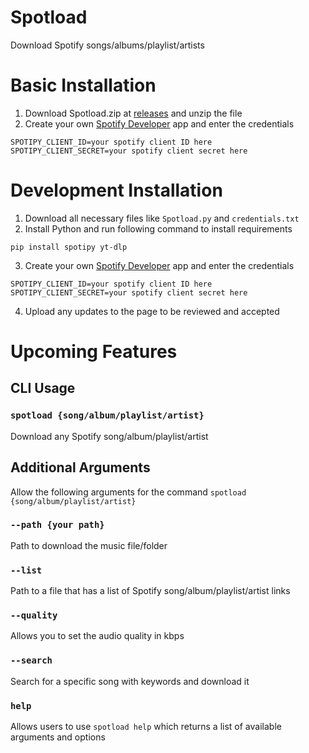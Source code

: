 # Spotload
Download Spotify songs/albums/playlist/artists
# Basic Installation
1. Download Spotload.zip at [releases](https://github.com/MilkyBoiVR/Spotload/releases) and unzip the file
2. Create your own [Spotify Developer](https://developer.spotify.com/dashboard) app and enter the credentials
```
SPOTIPY_CLIENT_ID=your spotify client ID here
SPOTIPY_CLIENT_SECRET=your spotify client secret here
```
# Development Installation
1. Download all necessary files like `Spotload.py` and `credentials.txt`
2. Install Python and run following command to install requirements
```
pip install spotipy yt-dlp
```
3. Create your own [Spotify Developer](https://developer.spotify.com/dashboard) app and enter the credentials
```
SPOTIPY_CLIENT_ID=your spotify client ID here
SPOTIPY_CLIENT_SECRET=your spotify client secret here
```
4. Upload any updates to the page to be reviewed and accepted
# Upcoming Features
## CLI Usage
### `spotload {song/album/playlist/artist}`
Download any Spotify song/album/playlist/artist
## Additional Arguments
Allow the following arguments for the command `spotload {song/album/playlist/artist}`
### `--path {your path}`
Path to download the music file/folder
### `--list`
Path to a file that has a list of Spotify song/album/playlist/artist links
### `--quality`
Allows you to set the audio quality in kbps
### `--search`
Search for a specific song with keywords and download it
### `help`
Allows users to use `spotload help` which returns a list of available arguments and options
